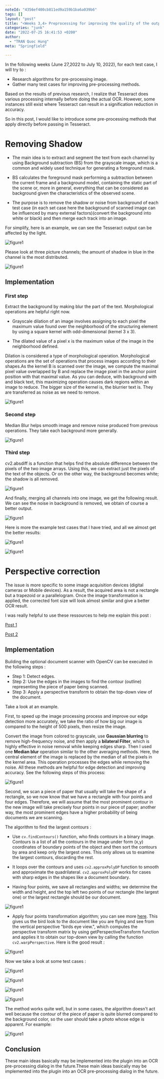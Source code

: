 ```yaml
---
noteId: "4356ef400cb811ed9a159b1ba6a039b6"
tags: []
layout: "post"
title: "<Weeks 3,4> Preprocessing for improving the quality of the output"
categories: "junk"
date: "2022-07-25 16:41:53 +0200"
author:
  - "TRAN Quoc Hung"
meta: "Springfield"

---
```


In the following weeks (June 27,2022 to July 10, 2022), for each test case, I will try to :

- Research algorithms for pre-processing image.
- Gather many test cases for improving pre-processing methods.

Based on the results of previous research, I realize that Tesseract does various processing internally before doing the actual OCR. However, some instances still exist where Tesseract can result in a signification reduction in accuracy. 

So in this post, I would like to introduce some pre-processing methods that apply directly before passing in Tesseract.

# **Removing Shadow** 

- The main idea is to extract and segment the text from each channel by using Background subtraction (BS) from the grayscale image, which is a common and widely used technique for generating a foreground mask. 

- BS calculates the foreground mask performing a subtraction between the current frame and a background model, containing the static part of the scene or, more in general, everything that can be considered as background given the characteristics of the observed scene.

- The purpose is to remove the shadow or noise from background of each test case (in each set case here the background of scanned image can be influenced by many external factors)(convert the background into white or black) and then merge each track into an image.  

For simplify, here is an example, we can see the Tesseract output can be affected by the light.  

![figure1](https://github.com/quochungtran/Gsoc2022-tesseract-ocr/blob/master/data/shadow_page_book.png?raw=true)

Please look at three picture channels; the amount of shadow in blue in the channel is the most distributed.

![figure1](https://github.com/quochungtran/Gsoc2022-tesseract-ocr/blob/master/image_blog/bl2_1.png?raw=true)


## Implementation
### First step 

Extract the background by making blur the part of the text. Morphological operations are helpful right now. 

- Grayscale dilation of an image involves assigning to each pixel the maximum value found over the neighborhood of the structuring element by using a square kernel with odd-dimensional (kernel 3 x 3).

- The dilated value of a pixel x is the maximum value of the image in the neighborhood defined.

Dilation is considered a type of morphological operation. Morphological operations are the set of operations that process images according to their shapes.As the kernel B is scanned over the image, we compute the maximal pixel value overlapped by B and replace the image pixel in the anchor point position with that maximal value. As you can deduce, with background with and black text, this maximizing operation causes dark regions within an image to reduce. The bigger size of the kernel is, the blurrier text is. They are transferred as noise as we need to remove. 


![figure1](https://github.com/quochungtran/Gsoc2022-tesseract-ocr/blob/master/image_blog/bl2_2.png?raw=true)

### Second step 

Median Blur helps smooth image and remove noise produced from previous operations. They take each background more generally.



![figure1](https://github.com/quochungtran/Gsoc2022-tesseract-ocr/blob/master/image_blog/bl2_3.png?raw=true)

### Third step 

cv2.absdiff is a function that helps find the absolute difference between the pixels of the two image arrays. Using this, we can extract just the pixels of the text of the objects. Or on the other way, the background becomes white; the shadow is all removed. 


![figure1](https://github.com/quochungtran/Gsoc2022-tesseract-ocr/blob/master/image_blog/bl2_4.png?raw=true)

And finally, merging all channels into one image, we get the following result. We can see the noise in background is removed, we obtain of course a better output.   

![figure1](https://github.com/quochungtran/Gsoc2022-tesseract-ocr/blob/master/image_blog/results_remove_shadow.png?raw=true)


Here is more the example test cases that I have tried, and all we almost get the better results: 

![figure1](https://github.com/quochungtran/Gsoc2022-tesseract-ocr/blob/master/image_blog/bl2_5.png?raw=true)

![figure1](https://github.com/quochungtran/Gsoc2022-tesseract-ocr/blob/master/image_blog/bl2_6.png?raw=true)


# **Perspective correction**

The issue is more specific to some image acquisition devices (digital cameras or Mobile devices). As a result, the acquired area is not a rectangle but a trapezoid or a parallelogram. Once the image transformation is applied, the corrected font size will look almost similar and give a better OCR result.   

I was really helpful to use these ressources to help me explain this post :

[Post 1](https://pyimagesearch.com/2014/08/25/4-point-opencv-getperspective-transform-example/)

[Post 2](https://pyimagesearch.com/2014/09/01/build-kick-ass-mobile-document-scanner-just-5-minutes/)


## Implementation

Building the optional document scanner with OpenCV can be executed in the following steps :

- Step 1: Detect edges.
- Step 2: Use the edges in the images to find the contour (outline) representing the piece of paper being scanned.   
- Step 3: Apply a perspective transform to obtain the top-down view of the document.  


Take a look at an example. 

First, to speed up the image processing process and improve our edge detection more accurately, we take the ratio of how big our image is compared to the height of 500 pixels, then resize the image.  

Convert the image from colored to grayscale, use **Gaussian blurring** to remove high-frequency noise, and then apply a **bilateral Filter**, which is highly effective in noise removal while keeping edges sharp. Then I used one **Median blur** operation similar to the other averaging methods. Here, the central element of the image is replaced by the median of all the pixels in the kernel area. This operation processes the edges while removing the noise. All these methods are helpful for edge detection and improving accuracy. See the following steps of this process: 

![figure1](https://github.com/quochungtran/Gsoc2022-tesseract-ocr/blob/master/image_blog/bl2_7.png?raw=true)


Second, we scan a piece of paper that usually will take the shape of a rectangle, so we now know that we have a rectangle with four points and four edges. Therefore, we will assume that the most prominent contour in the new image will take precisely four points in our piece of paper; another way, the most prominent edges have a higher probability of being documents we are scanning. 

The algorithm to find the largest contours : 

- Use `cv.findContours()` function, who finds contours in a binary image. Contours is a list of all the contours in the image under form (x,y) coordinates of boundary points of the object and then sort the contours by area and keep only the largest ones. This only allows us to examine the largest contours, discarding the rest. 

- It loops over the contours and uses `cv2.approxPolyDP` function to smooth and approximate the quadrilateral. `cv2.approxPolyDP` works for cases with sharp edges in the shapes like a document boundary.

- Having four points, we save all rectangles and widths; we determine the width and height, and the top left two points of our rectangle (the largest one) or the largest rectangle should be our document. 
		
![figure1](https://github.com/quochungtran/Gsoc2022-tesseract-ocr/blob/master/image_blog/bl2_8.png?raw=true)


- Apply four points transformation algorithm; you can see more [here](https://pyimagesearch.com/2014/08/25/4-point-opencv-getperspective-transform-example/). This gives us the bird look to the document like you are flying and see from the vertical perspective "birds eye view.", which computes the perspective transform matrix by using getPerspectiveTransform function and applies it to obtain our top-down view by calling the function `cv2.warpPerspective`. 
Here is the good result : 

![figure1](https://github.com/quochungtran/Gsoc2022-tesseract-ocr/blob/master/image_blog/bl2_9.png?raw=true)
 

Now we take a look at some test cases : 

![figure1](https://github.com/quochungtran/Gsoc2022-tesseract-ocr/blob/master/image_blog/perspec_res1.png?raw=true)

![figure1](https://github.com/quochungtran/Gsoc2022-tesseract-ocr/blob/master/image_blog/perspec_res2.png?raw=true)

![figure1](https://github.com/quochungtran/Gsoc2022-tesseract-ocr/blob/master/image_blog/perspec_res3.png?raw=true)

![figure1](https://github.com/quochungtran/Gsoc2022-tesseract-ocr/blob/master/image_blog/perspec_res4.png?raw=true)

The method works quite well, but in some cases, the algorithm doesn't act well because the contour of the piece of paper is quite blurred compared to the background color, so the user should take a photo whose edge is apparent. For example: 

![figure1](https://github.com/quochungtran/Gsoc2022-tesseract-ocr/blob/master/image_blog/perspec_bad_res.png?raw=true)


## Conclusion

These main ideas basically may be implemented into the plugin into an OCR pre-processing dialog in the future.These main ideas basically may be implemented into the plugin into an OCR pre-processing dialog in the future.